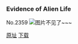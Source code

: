 ### Evidence of Alien Life
No.2359
![图片不见了~~~](https://imgs.xkcd.com/comics/evidence_of_alien_life.png)

[原址](https://xkcd.com//2359) [下载](https://imgs.xkcd.com/comics/evidence_of_alien_life.png)

